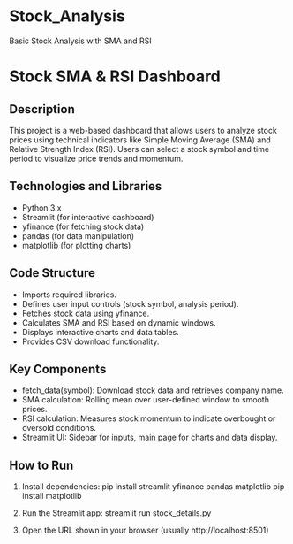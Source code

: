 # Stock_Analysis
Basic Stock Analysis with SMA and RSI

# Stock SMA & RSI Dashboard

## Description
This project is a web-based dashboard that allows users to analyze stock prices using technical indicators like Simple Moving Average (SMA) and Relative Strength Index (RSI). Users can select a stock symbol and time period to visualize price trends and momentum.

## Technologies and Libraries
- Python 3.x
- Streamlit (for interactive dashboard)
- yfinance (for fetching stock data)
- pandas (for data manipulation)
- matplotlib (for plotting charts)

## Code Structure
  - Imports required libraries.
  - Defines user input controls (stock symbol, analysis period).
  - Fetches stock data using yfinance.
  - Calculates SMA and RSI based on dynamic windows.
  - Displays interactive charts and data tables.
  - Provides CSV download functionality.

## Key Components
- fetch_data(symbol): Download stock data and retrieves company name.
- SMA calculation: Rolling mean over user-defined window to smooth prices.
- RSI calculation: Measures stock momentum to indicate overbought or oversold conditions.
- Streamlit UI: Sidebar for inputs, main page for charts and data display.

## How to Run

1. Install dependencies:
   pip install streamlit yfinance pandas matplotlib
   pip install matplotlib

2. Run the Streamlit app:
   streamlit run stock_details.py
  
3. Open the URL shown in your browser (usually http://localhost:8501)

